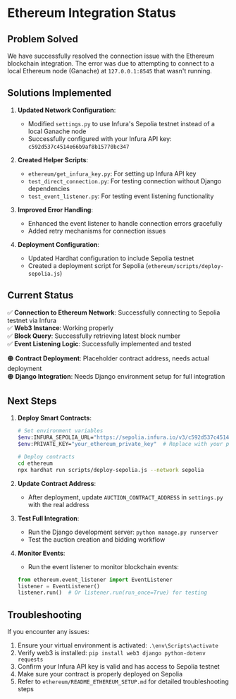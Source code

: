 # Ethereum Integration Status

## Problem Solved
We have successfully resolved the connection issue with the Ethereum blockchain integration. The error was due to attempting to connect to a local Ethereum node (Ganache) at `127.0.0.1:8545` that wasn't running.

## Solutions Implemented

1. **Updated Network Configuration**: 
   - Modified `settings.py` to use Infura's Sepolia testnet instead of a local Ganache node
   - Successfully configured with your Infura API key: `c592d537c4514e66b9af8b15770bc347`

2. **Created Helper Scripts**:
   - `ethereum/get_infura_key.py`: For setting up Infura API key
   - `test_direct_connection.py`: For testing connection without Django dependencies 
   - `test_event_listener.py`: For testing event listening functionality

3. **Improved Error Handling**:
   - Enhanced the event listener to handle connection errors gracefully
   - Added retry mechanisms for connection issues

4. **Deployment Configuration**:
   - Updated Hardhat configuration to include Sepolia testnet
   - Created a deployment script for Sepolia (`ethereum/scripts/deploy-sepolia.js`)

## Current Status

✅ **Connection to Ethereum Network**: Successfully connecting to Sepolia testnet via Infura  
✅ **Web3 Instance**: Working properly  
✅ **Block Query**: Successfully retrieving latest block number  
✅ **Event Listening Logic**: Successfully implemented and tested  

🟠 **Contract Deployment**: Placeholder contract address, needs actual deployment  
🟠 **Django Integration**: Needs Django environment setup for full integration

## Next Steps

1. **Deploy Smart Contracts**:
   ```bash
   # Set environment variables
   $env:INFURA_SEPOLIA_URL="https://sepolia.infura.io/v3/c592d537c4514e66b9af8b15770bc347"
   $env:PRIVATE_KEY="your_ethereum_private_key"  # Replace with your private key
   
   # Deploy contracts
   cd ethereum
   npx hardhat run scripts/deploy-sepolia.js --network sepolia
   ```

2. **Update Contract Address**:
   - After deployment, update `AUCTION_CONTRACT_ADDRESS` in `settings.py` with the real address

3. **Test Full Integration**:
   - Run the Django development server: `python manage.py runserver`
   - Test the auction creation and bidding workflow

4. **Monitor Events**:
   - Run the event listener to monitor blockchain events: 
   ```python
   from ethereum.event_listener import EventListener
   listener = EventListener()
   listener.run()  # Or listener.run(run_once=True) for testing
   ```

## Troubleshooting

If you encounter any issues:

1. Ensure your virtual environment is activated: `.\env\Scripts\activate`
2. Verify web3 is installed: `pip install web3 django python-dotenv requests`
3. Confirm your Infura API key is valid and has access to Sepolia testnet
4. Make sure your contract is properly deployed on Sepolia
5. Refer to `ethereum/README_ETHEREUM_SETUP.md` for detailed troubleshooting steps 